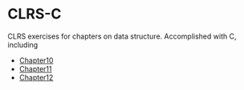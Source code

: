 CLRS-C
======

CLRS exercises for chapters on data structure. Accomplished with C, including
- [Chapter10](http://github.com/momo9/CLRS-C/tree/master/chap10)
- [Chapter11](http://github.com/momo9/CLRS-C/tree/master/chap11)
- [Chapter12](http://github.com/momo9/CLRS-C/tree/master/chap12)
